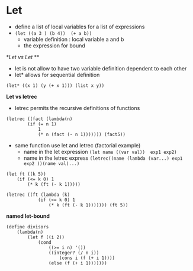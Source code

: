 # Let 
- define a list of local variables for a list of expressions 
- ```(let ((a 3 ) (b 4))  (+ a b))``` 
	- variable definition : local variable a and b 
	- the expression for bound 


**Let vs Let* **
- let is not allow to have two variable definition dependent to each other 
- let* allows for sequential definition 
```
(let* ((x 1) (y (+ x 1))) (list x y)) 
```

**Let vs letrec** 
- letrec permits the recursive definitions of functions 
```
(letrec ((fact (lambda(n)  
		(if (= n 1)
			1
			(* n (fact (- n 1))))))) (fact5))
```

- same function use let and letrec (factorial example)
	- name in the let expression ```(let name ((var val))  exp1 exp2)```
	- name in the letrec express ```(letrec((name (lambda (var...) exp1 exp2 ))(name val)...)```
```
(let ft ((k 5))  
	(if (<= k 0) 1
		(* k (ft (- k 1)))))
```

```
(letrec ((ft (lambda (k) 
			(if (<= k 0) 1
				(* k (ft (- k 1))))))) (ft 5))
```


**named let-bound** 
```
(define divisors
	(lambda(n) 
		(let f ((i 2)) 
			(cond        
				((>= i n) '())
				((integer? (/ n i)) 
					(cons i (f (+ i 1)))) 
				(else (f (+ i 1)))))))
```

